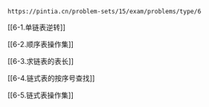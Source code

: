 
```ad-note
https://pintia.cn/problem-sets/15/exam/problems/type/6
```

[[6-1.单链表逆转]]

[[6-2.顺序表操作集]]

[[6-3.求链表的表长]]

[[6-4.链式表的按序号查找]]

[[6-5.链式表操作集]]

